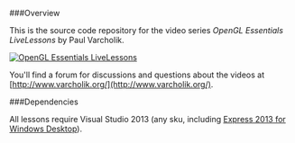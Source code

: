 ###Overview

This is the source code repository for the video series *OpenGL Essentials LiveLessons* by Paul Varcholik.

[![OpenGL Essentials LiveLessons](http://www.varcholik.org/OpenGLEssentialsLiveLessons/Cover.jpg)](http://my.safaribooksonline.com/video/programming/opengl/9780133824360)

You'll find a forum for discussions and questions about the videos at [http://www.varcholik.org/](http://www.varcholik.org/).

###Dependencies

All lessons require Visual Studio 2013 (any sku, including [Express 2013 for Windows Desktop](http://www.visualstudio.com/en-us/products/visual-studio-express-vs.aspx)).


